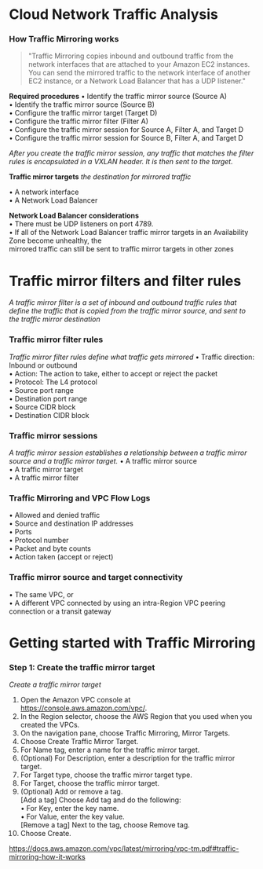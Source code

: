 # Cloud Network Traffic Analysis
### How Traffic Mirroring works

> "Traffic Mirroring copies inbound and outbound traffic from the network interfaces that are attached to
your Amazon EC2 instances. You can send the mirrored traffic to the network interface of another EC2
instance, or a Network Load Balancer that has a UDP listener."

**Required procedures** 
• Identify the traffic mirror source (Source A)  
• Identify the traffic mirror source (Source B)  
• Configure the traffic mirror target (Target D)  
• Configure the traffic mirror filter (Filter A)  
• Configure the traffic mirror session for Source A, Filter A, and Target D  
• Configure the traffic mirror session for Source B, Filter A, and Target D  

_After you create the traffic mirror session, any traffic that matches the filter rules is encapsulated in a
VXLAN header. It is then sent to the target._    

**Traffic mirror targets**
_the destination for mirrored traffic_

• A network interface  
• A Network Load Balancer  

**Network Load Balancer considerations**    
• There must be UDP listeners on port 4789.  
• If all of the Network Load Balancer traffic mirror targets in an Availability Zone become unhealthy, the  
mirrored traffic can still be sent to traffic mirror targets in other zones

# Traffic mirror filters and filter rules
_A traffic mirror filter is a set of inbound and outbound traffic rules that define the traffic that is copied
from the traffic mirror source, and sent to the traffic mirror destination_

### Traffic mirror filter rules
_Traffic mirror filter rules define what traffic gets mirrored_
• Traffic direction: Inbound or outbound  
• Action: The action to take, either to accept or reject the packet  
• Protocol: The L4 protocol  
• Source port range  
• Destination port range  
• Source CIDR block  
• Destination CIDR block  

### Traffic mirror sessions
_A traffic mirror session establishes a relationship between a traffic mirror source and a traffic mirror
target._
• A traffic mirror source  
• A traffic mirror target  
• A traffic mirror filter

### Traffic Mirroring and VPC Flow Logs
• Allowed and denied traffic  
• Source and destination IP addresses  
• Ports  
• Protocol number  
• Packet and byte counts  
• Action taken (accept or reject)  

### Traffic mirror source and target connectivity
• The same VPC, or    
• A different VPC connected by using an intra-Region VPC peering connection or a transit gateway  

# Getting started with Traffic Mirroring

### Step 1: Create the traffic mirror target
_Create a traffic mirror target_  
1. Open the Amazon VPC console at https://console.aws.amazon.com/vpc/.  
2. In the Region selector, choose the AWS Region that you used when you created the VPCs.    
3. On the navigation pane, choose Traffic Mirroring, Mirror Targets.  
4. Choose Create Traffic Mirror Target.  
5. For Name tag, enter a name for the traffic mirror target.  
6. (Optional) For Description, enter a description for the traffic mirror target.  
7. For Target type, choose the traffic mirror target type.  
8. For Target, choose the traffic mirror target.  
9. (Optional) Add or remove a tag.  
[Add a tag] Choose Add tag and do the following:  
  • For Key, enter the key name.  
  • For Value, enter the key value.    
[Remove a tag] Next to the tag, choose Remove tag.  
10. Choose Create.  







https://docs.aws.amazon.com/vpc/latest/mirroring/vpc-tm.pdf#traffic-mirroring-how-it-works

